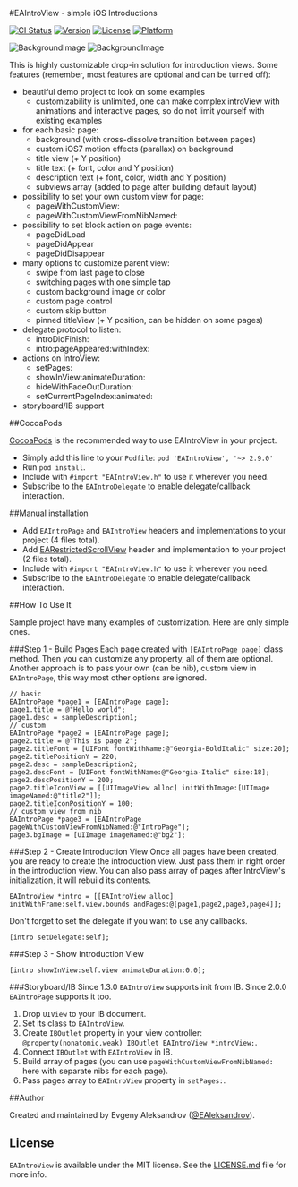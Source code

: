 #EAIntroView - simple iOS Introductions

[![CI Status](http://img.shields.io/travis/ealeksandrov/EAIntroView.svg?style=flat)](https://travis-ci.org/ealeksandrov/EAIntroView)
[![Version](https://img.shields.io/cocoapods/v/EAIntroView.svg?style=flat)](http://cocoadocs.org/docsets/EAIntroView)
[![License](https://img.shields.io/cocoapods/l/EAIntroView.svg?style=flat)](http://cocoadocs.org/docsets/EAIntroView)
[![Platform](https://img.shields.io/cocoapods/p/EAIntroView.svg?style=flat)](http://cocoadocs.org/docsets/EAIntroView)

![BackgroundImage](https://raw.githubusercontent.com/ealeksandrov/EAIntroView/master/Screenshot01.png)
![BackgroundImage](https://raw.githubusercontent.com/ealeksandrov/EAIntroView/master/Screenshot02.png)

This is highly customizable drop-in solution for introduction views.
Some features (remember, most features are optional and can be turned off):

* beautiful demo project to look on some examples
	* customizability is unlimited, one can make complex introView with animations and interactive pages, so do not limit yourself with existing examples
* for each basic page:
	* background (with cross-dissolve transition between pages)
	* custom iOS7 motion effects (parallax) on background
	* title view (+ Y position)
	* title text (+ font, color and Y position)
	* description text (+ font, color, width and Y position)
	* subviews array (added to page after building default layout)
* possibility to set your own custom view for page:
	* pageWithCustomView:
	* pageWithCustomViewFromNibNamed:
* possibility to set block action on page events:
	* pageDidLoad
	* pageDidAppear
	* pageDidDisappear
* many options to customize parent view:
	* swipe from last page to close
	* switching pages with one simple tap
	* custom background image or color
	* custom page control
	* custom skip button
	* pinned titleView (+ Y position, can be hidden on some pages)
* delegate protocol to listen:
	* introDidFinish:
	* intro:pageAppeared:withIndex:
* actions on IntroView:
	* setPages:
	* showInView:animateDuration:
	* hideWithFadeOutDuration:
	* setCurrentPageIndex:animated:
* storyboard/IB support

##CocoaPods

[CocoaPods](http://cocoapods.org/) is the recommended way to use EAIntroView in your project.

* Simply add this line to your `Podfile`: `pod 'EAIntroView', '~> 2.9.0'`
* Run `pod install`.
* Include with `#import "EAIntroView.h"` to use it wherever you need.
* Subscribe to the `EAIntroDelegate` to enable delegate/callback interaction.

##Manual installation

* Add `EAIntroPage` and `EAIntroView` headers and implementations to your project (4 files total).
* Add [EARestrictedScrollView](https://github.com/ealeksandrov/EARestrictedScrollView) header and implementation to your project (2 files total).
* Include with `#import "EAIntroView.h"` to use it wherever you need.
* Subscribe to the `EAIntroDelegate` to enable delegate/callback interaction.

##How To Use It

Sample project have many examples of customization. Here are only simple ones.

###Step 1 - Build Pages
Each page created with `[EAIntroPage page]` class method. Then you can customize any property, all of them are optional. Another approach is to pass your own (can be nib), custom view in `EAIntroPage`, this way most other options are ignored.

```objc
// basic
EAIntroPage *page1 = [EAIntroPage page];
page1.title = @"Hello world";
page1.desc = sampleDescription1;
// custom
EAIntroPage *page2 = [EAIntroPage page];
page2.title = @"This is page 2";
page2.titleFont = [UIFont fontWithName:@"Georgia-BoldItalic" size:20];
page2.titlePositionY = 220;
page2.desc = sampleDescription2;
page2.descFont = [UIFont fontWithName:@"Georgia-Italic" size:18];
page2.descPositionY = 200;
page2.titleIconView = [[UIImageView alloc] initWithImage:[UIImage imageNamed:@"title2"]];
page2.titleIconPositionY = 100;
// custom view from nib
EAIntroPage *page3 = [EAIntroPage pageWithCustomViewFromNibNamed:@"IntroPage"];
page3.bgImage = [UIImage imageNamed:@"bg2"];
```

###Step 2 - Create Introduction View
Once all pages have been created,  you are ready to create the introduction view. Just pass them in right order in the introduction view. You can also pass array of pages after IntroView's initialization, it will rebuild its contents.

```objc
EAIntroView *intro = [[EAIntroView alloc] initWithFrame:self.view.bounds andPages:@[page1,page2,page3,page4]];
```

Don't forget to set the delegate if you want to use any callbacks.

```objc
[intro setDelegate:self];
```

###Step 3 - Show Introduction View

```objc
[intro showInView:self.view animateDuration:0.0];
```

###Storyboard/IB
Since 1.3.0 `EAIntroView` supports init from IB. Since 2.0.0 `EAIntroPage` supports it too.

1. Drop `UIView` to your IB document.
2. Set its class to `EAIntroView`.
3. Create `IBOutlet` property in your view controller: `@property(nonatomic,weak) IBOutlet EAIntroView *introView;`.
4. Connect `IBOutlet` with `EAIntroView` in IB.
5. Build array of pages (you can use `pageWithCustomViewFromNibNamed:` here with separate nibs for each page).
6. Pass pages array to `EAIntroView` property in `setPages:`.

##Author

Created and maintained by Evgeny Aleksandrov ([@EAleksandrov](https://twitter.com/EAleksandrov)).

## License

`EAIntroView` is available under the MIT license. See the [LICENSE.md](https://github.com/ealeksandrov/EAIntroView/blob/master/LICENSE.md) file for more info.
